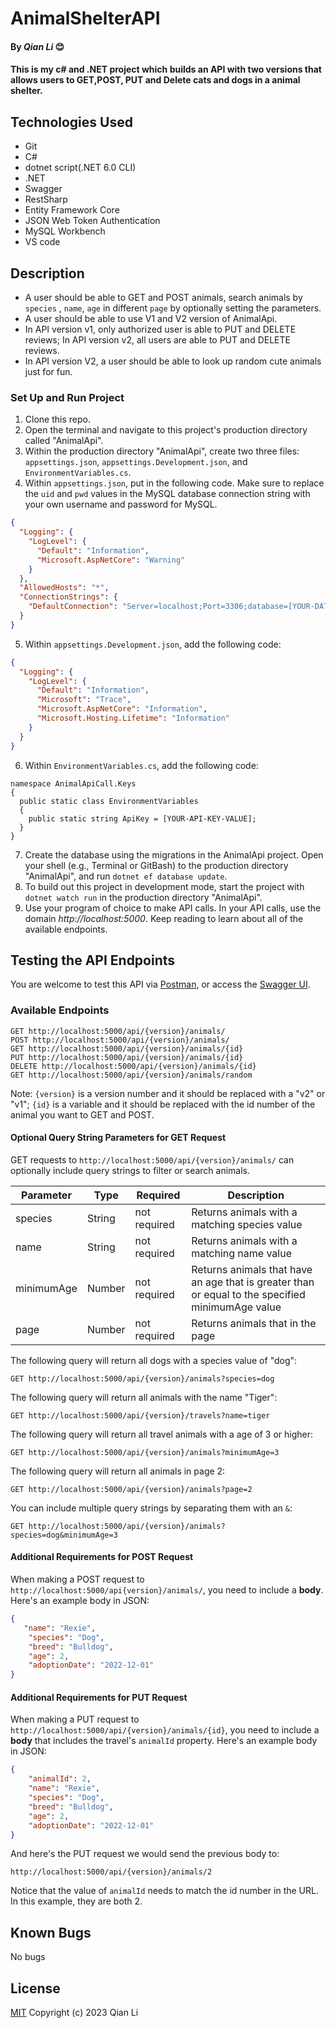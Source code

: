 # AnimalShelterAPI

#### By _Qian Li_ 😊

#### This is my c# and .NET project which builds an API with two versions that allows users to GET,POST, PUT and Delete cats and dogs in a animal shelter.

## Technologies Used

* Git
* C#
* dotnet script(.NET 6.0 CLI)
* .NET
* Swagger
* RestSharp
* Entity Framework Core
* JSON Web Token Authentication
* MySQL Workbench
* VS code

## Description

* A user should be able to GET and POST animals, search animals by `species` , `name`, `age` in different `page` by optionally setting the parameters.
* A user should be able to use V1 and V2 version of AnimalApi.
* In API version v1, only authorized user is able to PUT and DELETE reviews; In API version v2, all users are able to PUT and DELETE reviews.
* In API version V2, a user should be able to look up random cute animals just for fun.

### Set Up and Run Project

1. Clone this repo.
2. Open the terminal and navigate to this project's production directory called "AnimalApi".
3. Within the production directory "AnimalApi", create two three files: `appsettings.json`,  `appsettings.Development.json`, and `EnvironmentVariables.cs`.
4. Within `appsettings.json`, put in the following code. Make sure to replace the `uid` and `pwd` values in the MySQL database connection string with your own username and password for MySQL.

```json
{
  "Logging": {
    "LogLevel": {
      "Default": "Information",
      "Microsoft.AspNetCore": "Warning"
    }
  },
  "AllowedHosts": "*",
  "ConnectionStrings": {
    "DefaultConnection": "Server=localhost;Port=3306;database=[YOUR-DATA-BASE];uid=[YOUR-USER-HERE];pwd=[YOUR-PASSWORD];"
  }
}
```

5. Within `appsettings.Development.json`, add the following code:

```json
{
  "Logging": {
    "LogLevel": {
      "Default": "Information",
      "Microsoft": "Trace",
      "Microsoft.AspNetCore": "Information",
      "Microsoft.Hosting.Lifetime": "Information"
    }
  }
}
```
6. Within `EnvironmentVariables.cs`, add the following code:
```
namespace AnimalApiCall.Keys
{
  public static class EnvironmentVariables
  {
    public static string ApiKey = [YOUR-API-KEY-VALUE];
  }
}
```

7. Create the database using the migrations in the AnimalApi project. Open your shell (e.g., Terminal or GitBash) to the production directory "AnimalApi", and run `dotnet ef database update`.  
7. To build out this project in development mode, start the project with `dotnet watch run` in the production directory "AnimalApi".
8. Use your program of choice to make API calls. In your API calls, use the domain _http://localhost:5000_. Keep reading to learn about all of the available endpoints.

## Testing the API Endpoints

You are welcome to test this API via [Postman](https://www.postman.com/), or access the [Swagger UI](https://localhost:5000/swagger/index.html).

### Available Endpoints

```
GET http://localhost:5000/api/{version}/animals/
POST http://localhost:5000/api/{version}/animals/
GET http://localhost:5000/api/{version}/animals/{id}
PUT http://localhost:5000/api/{version}/animals/{id}
DELETE http://localhost:5000/api/{version}/animals/{id}
GET http://localhost:5000/api/{version}/animals/random
```

Note: `{version}` is a version number and it should be replaced with a "v2" or "v1"; `{id}` is a variable and it should be replaced with the id number of the animal you want to GET and POST.

#### Optional Query String Parameters for GET Request

GET requests to `http://localhost:5000/api/{version}/animals/` can optionally include query strings to filter or search animals.

| Parameter   | Type        |  Required    | Description |
| ----------- | ----------- | -----------  | ----------- |
| species    | String      | not required | Returns animals with a matching species value |
| name       | String      | not required | Returns animals with a matching name value |
| minimumAge  | Number      | not required | Returns animals that have an age that is greater than or equal to the specified minimumAge value |
| page  | Number      | not required | Returns animals that in the page |

The following query will return all dogs with a species value of "dog":

```
GET http://localhost:5000/api/{version}/animals?species=dog
```

The following query will return all animals with the name "Tiger":

```
GET http://localhost:5000/api/{version}/travels?name=tiger
```

The following query will return all travel animals with a age of 3 or higher:

```
GET http://localhost:5000/api/{version}/animals?minimumAge=3
```

The following query will return all animals in page 2:

```
GET http://localhost:5000/api/{version}/animals?page=2
```

You can include multiple query strings by separating them with an `&`:

```
GET http://localhost:5000/api/{version}/animals?species=dog&minimumAge=3
```

#### Additional Requirements for POST Request

When making a POST request to `http://localhost:5000/api{version}/animals/`, you need to include a **body**. Here's an example body in JSON:

```json
{
   "name": "Rexie",
    "species": "Dog",
    "breed": "Bulldog",
    "age": 2,
    "adoptionDate": "2022-12-01"
}
```

#### Additional Requirements for PUT Request

When making a PUT request to `http://localhost:5000/api/{version}/animals/{id}`, you need to include a **body** that includes the travel's `animalId` property. Here's an example body in JSON:

```json
{
    "animalId": 2,
    "name": "Rexie",
    "species": "Dog",
    "breed": "Bulldog",
    "age": 2,
    "adoptionDate": "2022-12-01"
}
```

And here's the PUT request we would send the previous body to:

```
http://localhost:5000/api/{version}/animals/2
```

Notice that the value of `animalId` needs to match the id number in the URL. In this example, they are both 2.

## Known Bugs

No bugs 

## License
[MIT](license.txt)
Copyright (c) 2023 Qian Li 